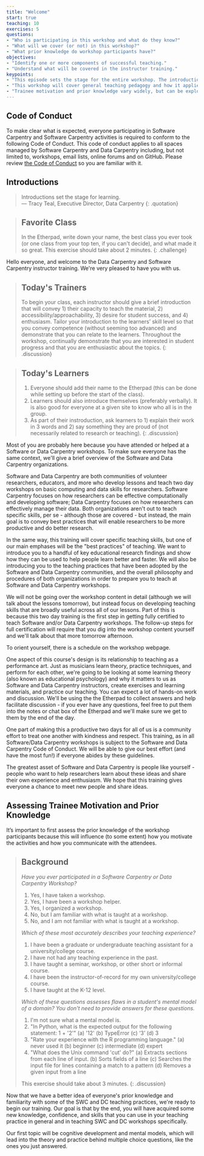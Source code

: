 ```yaml
---
title: "Welcome"
start: true
teaching: 10
exercises: 5
questions:
- "Who is participating in this workshop and what do they know?"
- "What will we cover (or not) in this workshop?"
- "What prior knowledge do workshop participants have?"
objectives:
- "Identify one or more components of successful teaching." 
- "Understand what will be covered in the instructor training."
keypoints:
- "This episode sets the stage for the entire workshop. The introductions and excercises help everyone begin to develop a relationship and trust."
- "This workshop will cover general teaching pedagogy and how it applies specifically to Software and Data Carpentry."
- "Trainee motivation and prior knowledge vary widely, but can be explored with a quick multiple choice quiz."
---
```


## Code of Conduct

To make clear what is expected, everyone participating in Software Carpentry and Software Carpentry activities is required
to conform to the following Code of Conduct. This code of conduct applies to all spaces managed by Software Carpentry 
and Data Carpentry including, but not limited to, workshops, email lists, online forums and on GitHub. Please review 
[the Code of Conduct](https://software-carpentry.org/conduct/) so you are familiar with it. 

## Introductions

> Introductions set the stage for learning.  
> — Tracy Teal, Executive Director, Data Carpentry
{: .quotation}

> ## Favorite Class
>
> In the Etherpad, write down your name, the best class you ever
> took (or one class from your top ten, if you can't decide), and
> what made it so great.
> This exercise should take about 2 minutes.
{: .challenge}

Hello everyone, and welcome to the Data Carpentry and Software Carpentry
instructor training.  We're very pleased to have you with us.

> ## Today's Trainers
>
> To begin your class, each instructor should give a brief introduction that will convey 1) their capacity to teach the material, 2) accessibility/approachability, 3) desire for student success, and 4) enthusiasm. Tailor your introduction to the learners’ skill level so that you convey competence (without seeming too advanced) and demonstrate that you can relate to the learners. Throughout the workshop, continually demonstrate that you are interested in student progress and that you are enthusiastic about the topics.
{: .discussion}

> ## Today's Learners
>
> 1. Everyone should add their name to the Etherpad (this can be done while setting up before the start of the class). 
> 1. Learners should also introduce themselves (preferably verbally). It is also good for everyone at a given site to know who all is in the group.
> 1. As part of their instroduction, ask learners to 1) explain their work in 3 words and 2) say something they are proud of (not necessarily related to research or teaching).
{: .discussion}

Most of you are probably here because you have attended or helped at
a Software or Data Carpentry workshops.  To make sure everyone has the
same context, we'll give a brief overview of the Software and Data
Carpentry organizations.

Software and Data Carpentry are
both communities of volunteer researchers, educators, and more who develop
lessons and teach two day workshops on basic computing and data skills for
researchers.  Software Carpentry focuses on how researchers can be effective
computationally and developing software; Data Carpentry focuses on how
researchers can effectively manage their data.
Both organizations aren't out to teach specific skills, per se - although those
are covered - but instead, the main goal is to convey best practices that will enable
researchers to be more productive and do better research.

In the same way, this training will cover specific teaching skills, but
one of our main emphases will be the "best practices" of teaching.  We
want to introduce you to a handful of key educational research
findings and show how they can be used to help people learn better
and faster.  We will also
be introducing you to the teaching practices that have been
adopted by the Software and Data Carpentry communities, and the
overall philosophy and procedures of both organizations in order
to prepare you to teach at Software and Data Carpentry workshops.

We will not be going
over the workshop content in detail (although we will talk about
the lessons tomorrow), but instead
focus on developing teaching skills that are broadly
useful across all of our lessons.  Part of this is because
this two day training is the first step in getting fully certified
to teach Software and/or Data Carpentry workshops.
The follow-up steps for full certification will require that you dig into the workshop
content yourself and we'll talk about that more tomorrow afternoon.

To orient yourself, there is a schedule on the workshop webpage.

One aspect of this course's design is its relationship to teaching
as a performance art.  Just as musicians learn theory, practice techniques,
and perform for each other, we're going to be looking at some learning
theory (also known as educational psychology) and why it matters to us
as Software and Data Carpentry instructors, create exercises and learning
materials, and practice our teaching.  You can expect a lot of
hands-on work and discussion.  We'll be using the the Etherpad to collect
answers and help facilitate discussion - if you ever have any questions,
feel free to put them into the notes or chat box of the Etherpad and we'll
make sure we get to them by the end of the day.

One part of making this a productive two days for all of us is a
community effort to treat one another with kindness and respect.  This
training, as in all Software/Data Carpentry workshops is subject to
the Software and Data Carpentry Code of Conduct.  We will be able to give our
best effort (and have the most fun!) if everyone abides by these guidelines.

The greatest asset of Software and
Data Carpentry is people like yourself - people who want to help
researchers learn about these ideas and share their own experience
and enthusiasm.  We hope that this training gives everyone a chance to
meet new people and share ideas.

## Assessing Trainee Motivation and Prior Knowledge

It’s important to first assess the prior knowledge of the workshop
participants because this will influence (to some extent) how you
motivate the activities and how you communicate with the attendees.

> ## Background
>
> *Have you ever participated in a Software Carpentry or Data Carpentry Workshop?*
>
> 1.  Yes, I have taken a workshop.
> 2.  Yes, I have been a workshop helper.
> 3.  Yes, I organized a workshop.
> 4.  No, but I am familiar with what is taught at a workshop.
> 5.  No, and I am not familiar with what is taught at a workshop.
>
> *Which of these most accurately describes your teaching experience?*
>
> 1.  I have been a graduate or undergraduate teaching assistant for a university/college course.
> 2.  I have not had any teaching experience in the past.
> 3.  I have taught a seminar, workshop, or other short or informal course.
> 4.  I have been the instructor-of-record for my own university/college course.
> 5.  I have taught at the K-12 level.
>
> *Which of these questions assesses flaws in a student's mental model of a domain? You don't need to provide answers for these questions.*
>
> 1. I'm not sure what a mental model is.
> 2. "In Python, what is the expected output for the following statement: 1 + '2'"
> 	(a) '12'
> 	(b) TypeError
> 	(c) ‘3’
> 	(d) 3
> 3. "Rate your experience with the R programming language."
> 	(a) never used it
> 	(b) beginner
> 	(c) intermediate
> 	(d) expert
> 4. "What does the Unix command 'cut' do?"
> 	(a) Extracts sections from each line of input.
> 	(b) Sorts fields of a line
> 	(c) Searches the input file for lines containing a match to a pattern
> 	(d) Removes a given input from a line
>
> This exercise should take about 3 minutes.
{: .discussion}

Now that we have a better idea of everyone's prior knowledge and
familiarity with some of the SWC and DC teaching practices, we're
ready to begin our training. Our goal is that by the end, you will
have acquired some new knowledge, confidence, and skills that you can
use in your teaching practice in general and in teaching SWC and DC
workshops specifically.

Our first topic will be cognitive development and mental models,
which will lead into the theory and practice behind multiple choice
questions, like the ones you just answered.
